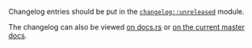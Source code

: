 Changelog entries should be put in the [`changelog::unreleased`](src/changelog/unreleased.md) module.

The changelog can also be viewed [on docs.rs](https://docs.rs/winit/latest/winit/changelog/index.html) or [on the current master docs](https://rust-windowing.github.io/winit/winit/changelog/index.html).
